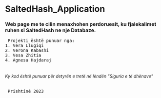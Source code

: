 # SaltedHash_Application
### Web page me te cilin menaxhohen perdoruesit, ku fjalekalimet ruhen si SaltedHash ne nje Databaze.





<pre> Projekti është punuar nga:
1. Vera Llugiqi
2. Verona Kabashi
3. Vesa Zhitia
4. Agnesa Hajdaraj

</pre>

###### Ky kod është punuar për detyrën e tretë në lëndën "Siguria e të dhënave"


<pre> Prishtinë 2023</pre>
